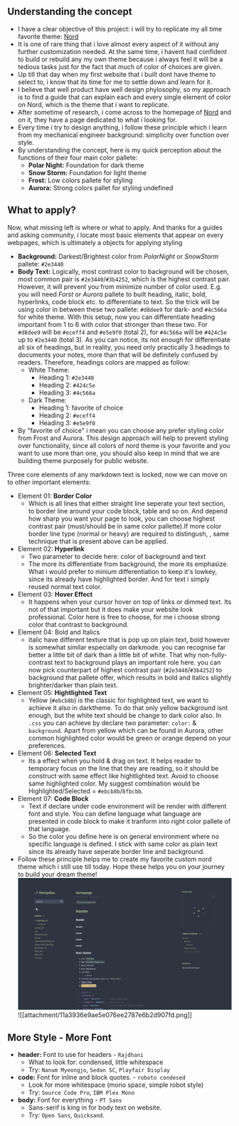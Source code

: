 
## Understanding the concept
- I have a clear objective of this project: i will try to replicate my all time favorite theme: [Nord](https://www.nordtheme.com/)
- It is one of rare thing that i love almost every aspect of it without any further customization needed. At the same time, i havent had confident to build or rebuild any my own theme because i always feel it will be a tedious tasks just for the fact that much of color of choices are given.
- Up till that day when my first website that i built dont have theme to select to, i know that its time for me to settle down and learn for it.
- I believe that well product have well design phylosophy, so my approach is to find a guide that can explain each and every single element of color on Nord, which is the theme that i want to replicate.
- After sometime of research, i come across to the homepage of [Nord](https://www.nordtheme.com/) and on it, they have a page dedicated to what i looking for.
- Every time i try to design anything, i follow these principle which i learn from my mechanical engineer background: simplicity over function over style.
- By understanding the concept, here is my quick perception about the functions of their four main color pallete:
	- **Polar Night:** Foundation for dark theme
	- **Snow Storm:** Foundation for light theme
	- **Frost:** Low colors pallete for styling
	- **Aurora:** Strong colors pallet for styling
undefined
## What to apply?
Now, what missing left is where or what to apply. And thanks for a guides and asking community, i locate most basic elements that appear on every webpages, which is ultimately a objects for applying styling
- **Background:** Darkest/Brightest color from *PolarNight* or *SnowStorm* pallete: `#2e3440`
- **Body Text:** Logically, most contrast color to background will be chosen, most common pair is `#2e3440`/`#3b4252`, which is the highest contrast pair. However, it will prevent you from minimize number of color used. E.g. you will need *Forst* or *Aurora* pallete to built heading, italic, bold, hyperlinks, code block etc. to differentiate to text. So the trick will be using color in between these two pallete: `#d8dee9` for dark- and `#4c566a` for white theme. With this setup, now you can differentiate heading important from 1 to 6 with color that stronger than these two. For `#d8dee9` will be `#eceff4` and `#e5e9f0` (total 2), for `#4c566a` will be `#424c5e` up to `#2e3440` (total 3). As you can notice, its not enough for differentiate all six of headings, but in reality, you need only practically 3 headings to documents your notes, more than that will be definitely confused by readers. Therefore, headings colors are mapped as follow:
	- White Theme:
		- Heading 1: `#2e3440`
		- Heading 2: `#424c5e`
		- Heading 3: `#4c566a` 
	- Dark Theme:
		- Heading 1: favorite of choice
		- Heading 2: `#eceff4`
		- Heading 3: `#e5e9f0`
- By "favorite of choice" i mean you can choose any prefer styling color from Frost and Aurora. This design approach will help to prevent styling over functionality, since all colors of nord theme is your favorite and you want to use more than one, you should also keep in mind that we are building theme purposely for public website.

Three core elements of any markdown text is locked, now we can move on to other important elements:
- Element 01: **Border Color**
	- Which is all lines that either straight line seperate your text section, to border line around your code block, table and so on. And depend how sharp you want your page to look, you can choose highest contrast pair (must/should be in same color pallette).If more color border line type (normal or heavy) are required to distingush, , same technique that is present above can be applied.
- Element 02: **Hyperlink**
	- Two parameter to decide here: color of background and text
	- The more its differentiate from background, the more its emphasize. What i would prefer to minium differentiation to keep it's lowkey, since its already have highlighted border. And for text i simply reused normal text color.
- Element 03: **Hover Effect**
	- It happens when your cursor hover on top of links or dimmed text. Its not of that important but it does make your website look professional. Color here is free to choose, for me i choose strong color that contrast to background.
- Element 04: Bold and Italics
	- italic have different texture that is pop up on plain text, bold however is somewhat similar especially on darkmode. you can recognise far better a little bit of dark than a little bit of white. That why non-fully-contrast text to background plays an important role here. you can now pick counterpart of highest contrast pair (`#2e3440`/`#3b4252`) to background that pallete offer, which results in bold and italics slightly brighter/darker than plain text.
- Element 05: **Hightlighted Text**
	- Yellow (`#ebcb8b`) is the classic for highlighted text, we want to achieve it also in darktheme. To do that only yellow background isnt enough, but the white text should be change to dark color also. In `.css` you can achieve by declare two parameter: `color:` & `background`. Apart from yellow which can be found in Aurora, other common highlighted color would be green or orange depend on your preferences.
- Element 06: **Selected Text**
	- Its a effect when you hold & drag on text. It helps reader to temporary focus on the line that they are reading, so it should be construct with same effect like hightlighted text. Avoid to choose same highlighted color. My suggest combination would be Highlighted/Selected =  `#ebcb8b`/`8fbcbb`.
- Element 07: **Code Block**
	- Text if declare under code environment will be render with different font and style. You can define language what language are presented in code block to make it tranform into right color pallete of that language.
	- So the color you define here is on general environment where no specific language is defined. I stick with same color as plain text since its already have seperate border line and background.
- Follow these principle helps me to create my favorite custom nord theme which i still use till today. Hope these helps you on your journey to build your dream theme!
![](attachment/72bb0d8bed8c3571a82a361c1a7207e0.png)
![[attachment/11a3936e9ae5e076ee2787e6b2d907fd.png]]

## More Style - More Font
- **header:** Font to use for headers - `Rajdhani`
	- What to look for: condensed, little whitespace
	- Try: `Nanum Myeongjo`, `Sedan SC`, `Playfair Display` 
- **code:** Font for inline and block quotes. - `roboto condesed`
	- Look for more whitespace (mono space, simple robot style)
	- Try: `Source Code Pro`, `IBM Plex Mono`
- **body:** Font for everything - `PT Sans`
	- Sans-serif is king in for body text on website.
	- Try: `Open Sans`, `Quicksand`.
